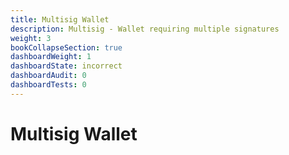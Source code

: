 ```yaml
---
title: Multisig Wallet
description: Multisig - Wallet requiring multiple signatures
weight: 3
bookCollapseSection: true
dashboardWeight: 1
dashboardState: incorrect
dashboardAudit: 0
dashboardTests: 0
---
```


# Multisig Wallet

